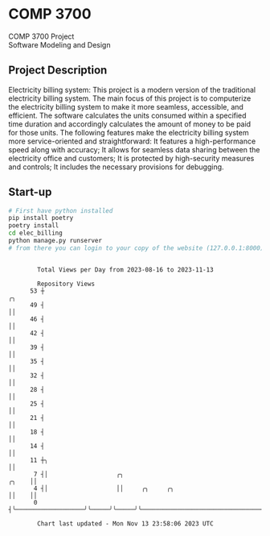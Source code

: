 # COMP 3700
COMP 3700 Project  
Software Modeling and Design
## Project Description
Electricity billing system: This project is a modern version of the traditional electricity billing system. The main focus of this project is to computerize the electricity billing system to make it more seamless, accessible, and efficient. The software calculates the units consumed within a specified time duration and accordingly calculates the amount of money to be paid for those units. The following features make the electricity billing system more service-oriented and straightforward: It features a high-performance speed along with accuracy; It allows for seamless data sharing between the electricity office and customers; It is protected by high-security measures and controls; It includes the necessary provisions for debugging.

## Start-up
```bash
# First have python installed
pip install poetry
poetry install
cd elec_billing
python manage.py runserver
# from there you can login to your copy of the website (127.0.0.1:8000), default creds are admin/admin
```

```

        Total Views per Day from 2023-08-16 to 2023-11-13

        Repository Views
      53 ┼                                                                                   ╭╮
      49 ┤                                                                                   ││
      46 ┤                                                                                   ││
      42 ┤                                                                                   ││
      39 ┤                                                                                   ││
      35 ┤                                                                                   ││
      32 ┤                                                                                   ││
      28 ┤                                                                                   ││
      25 ┤                                                                                   ││
      21 ┤                                                                                   ││
      18 ┤                                                                                   ││
      14 ┤                                                                                   ││
      11 ┼╮                                                                                  ││
       7 ┤│                   ╭╮                                                       ╭╮    ││
       4 ┤│                   ││     ╭╮     ╭╮                                         ││    ││
       0 ┤╰───────────────────╯╰─────╯╰─────╯╰─────────────────────────────────────────╯╰────╯╰────

        Chart last updated - Mon Nov 13 23:58:06 2023 UTC
        
```
